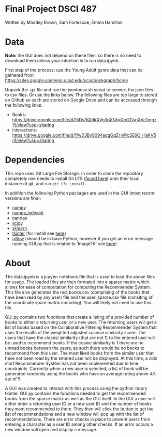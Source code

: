 # Final Project DSCI 487
Written by Mandey Brown, Sam Fortescue, Emma Hamilton

# Data

**Note:** the GUI does not depend on these files, so there is no need to download them unless your intention is to run data.ipynb.

First step of the process: use the Young Adult genre data that can be gathered from: https://sites.google.com/eng.ucsd.edu/ucsdbookgraph/home

Unpack the .gz file and run the jsontocsv.sh script to convert the json files to csv files. Or use the links below.
The following files are too large to stored on Github so each are stored on Google Drive and can be accessed through the following links:
- Books: https://drive.google.com/file/d/15DvRQIdkXVg3qXVkyDm2GsgXVcTmgzYj/view?usp=sharing
- Interactions: https://drive.google.com/file/d/1fw03Bv9094adgGqZHvPcSE6O_HaKV5nf/view?usp=sharing

# Dependencies

This repo uses Git Large File Storage. In order to clone the repository completely one needs to install Git LFS ([found here](https://git-lfs.github.com/)) onto their local instance of git, and run `git lfs install`.

In addition the following Python packages are used in the GUI (most recent versions are fine):
- [numpy](https://numpy.org/)
- [numpy_indexed](https://github.com/EelcoHoogendoorn/Numpy_arraysetops_EP)
- [pandas](https://pandas.pydata.org/)
- [scipy](https://scipy.org/)
- [sklearn](https://scikit-learn.org/stable/index.html)
- [tkinter](https://tkdocs.com/index.html) (for install see [here](https://realpython.com/python-gui-tkinter/))
- [pillow](https://python-pillow.org/) (should be in base Python, however if you get an error message running GUI.py that is related to 'ImageTK' see [here](https://stackoverflow.com/questions/48317606/importerror-cannot-import-name-imagetk))

# About

The data.ipynb is a jupyter notebook file that is used to load the above files for usage. The loaded files are then formated into a sparse matrix which allows for ease of computation for computing the Recommender System. This file also generates the red_books.csv (comprising of the books that have been read by any user) file and the user_sparse.csv file (consiting of the coordinate spare matrix encoding). You will likely not need to use this file.

GUI.py contains two functions that create a listing of a provided number of books to either a returning user or a new user. The returning users will get a list of books based on the Collaborative Filtering Recommender System that uses the results of the weighted adjusted cosinse similarity score. The users that have the closest similarity (that are not 1) to the entered user will be used to recommend books. If the cosine similarity is 1 there are no unread books between the users, as such there would be no books to recommend from this user. The most liked books from the similar user that have not been read by the entered user will be displayed. At this time, a cold start Recommender System has not been implemented due to time constraints. Currently when a new user is selected, a list of book will be generated randomly using the books who have an average rating above 4.5 out of 5. 

A GUI was created to interact with this process using the python library tkinter. GUI.py contains the functions needed to get the recommended books from the sparse matrix as well as the GUI itself. In the GUI a user will either enter a returning user ID or a new user ID and the number of books they want recommended to them. They then will click the button to get the list of recommendations and a new window will pop up with the list of recommendations. There are error checks in place to prevent users from entering a character as a user ID among other checks. If an error occurs a new window will open and display a message. 
